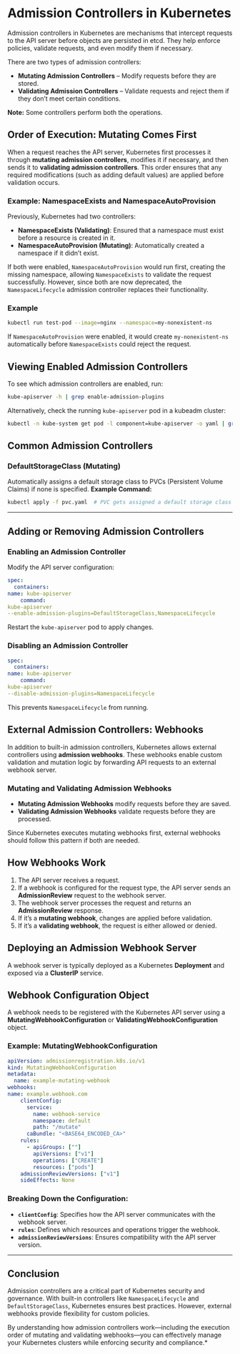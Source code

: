 # **Admission Controllers in Kubernetes** 
Admission controllers in Kubernetes are mechanisms that intercept requests to the API server before objects are persisted in etcd. They help enforce policies, validate requests, and even modify them if necessary. 

There are two types of admission controllers: 
- **Mutating Admission Controllers** – Modify requests before they are stored. 
- **Validating Admission Controllers** – Validate requests and reject them if they don’t meet certain conditions. 

**Note:** Some controllers perform both the operations.

## **Order of Execution: Mutating Comes First** 
When a request reaches the API server, Kubernetes first processes it through **mutating admission controllers**, modifies it if necessary, and then sends it to **validating admission controllers**. This order ensures that any required modifications (such as adding default values) are applied before validation occurs. 
### **Example: NamespaceExists and NamespaceAutoProvision** 
Previously, Kubernetes had two controllers: 
- **NamespaceExists (Validating)**: Ensured that a namespace must exist before a resource is created in it. 
- **NamespaceAutoProvision (Mutating)**: Automatically created a namespace if it didn’t exist. 

If both were enabled, `NamespaceAutoProvision` would run first, creating the missing namespace, allowing `NamespaceExists` to validate the request successfully. However, since both are now deprecated, the `NamespaceLifecycle` admission controller replaces their functionality. 

### **Example** 
```sh
kubectl run test-pod --image=nginx --namespace=my-nonexistent-ns
```
If `NamespaceAutoProvision` were enabled, it would create `my-nonexistent-ns` automatically before `NamespaceExists` could reject the request. 

## **Viewing Enabled Admission Controllers** 
To see which admission controllers are enabled, run: 
```sh
kube-apiserver -h | grep enable-admission-plugins
```
Alternatively, check the running `kube-apiserver` pod in a kubeadm cluster: 
```sh
kubectl -n kube-system get pod -l component=kube-apiserver -o yaml | grep enable-admission-plugins
```

## **Common Admission Controllers** 
### **DefaultStorageClass** (Mutating) 
Automatically assigns a default storage class to PVCs (Persistent Volume Claims) if none is specified. 
**Example Command:** 
```sh
kubectl apply -f pvc.yaml  # PVC gets assigned a default storage class automatically
```
---
## **Adding or Removing Admission Controllers** 
### **Enabling an Admission Controller** 
Modify the API server configuration: 
```yaml
spec:
  containers:
name: kube-apiserver
    command:
kube-apiserver
--enable-admission-plugins=DefaultStorageClass,NamespaceLifecycle
```
Restart the `kube-apiserver` pod to apply changes. 
### **Disabling an Admission Controller** 
```yaml
spec:
  containers:
name: kube-apiserver
    command:
kube-apiserver
--disable-admission-plugins=NamespaceLifecycle
```
This prevents `NamespaceLifecycle` from running.

## **External Admission Controllers: Webhooks** 
In addition to built-in admission controllers, Kubernetes allows external controllers using **admission webhooks**. These webhooks enable custom validation and mutation logic by forwarding API requests to an external webhook server.

### **Mutating and Validating Admission Webhooks** 
- **Mutating Admission Webhooks** modify requests before they are saved. 
- **Validating Admission Webhooks** validate requests before they are processed. 

Since Kubernetes executes mutating webhooks first, external webhooks should follow this pattern if both are needed.

## **How Webhooks Work** 
1. The API server receives a request. 
2. If a webhook is configured for the request type, the API server sends an **AdmissionReview** request to the webhook server. 
3. The webhook server processes the request and returns an **AdmissionReview** response. 
4. If it’s a **mutating webhook**, changes are applied before validation. 
5. If it’s a **validating webhook**, the request is either allowed or denied. 

## **Deploying an Admission Webhook Server** 
A webhook server is typically deployed as a Kubernetes **Deployment** and exposed via a **ClusterIP** service.

## **Webhook Configuration Object** 
A webhook needs to be registered with the Kubernetes API server using a **MutatingWebhookConfiguration** or **ValidatingWebhookConfiguration** object.
### **Example: MutatingWebhookConfiguration** 
```yaml
apiVersion: admissionregistration.k8s.io/v1
kind: MutatingWebhookConfiguration
metadata:
  name: example-mutating-webhook
webhooks:
name: example.webhook.com
    clientConfig:
      service:
        name: webhook-service
        namespace: default
        path: "/mutate"
      caBundle: "<BASE64_ENCODED_CA>"
    rules:
      - apiGroups: [""]
        apiVersions: ["v1"]
        operations: ["CREATE"]
        resources: ["pods"]
    admissionReviewVersions: ["v1"]
    sideEffects: None
```
### **Breaking Down the Configuration:** 
- **`clientConfig`**: Specifies how the API server communicates with the webhook server. 
- **`rules`**: Defines which resources and operations trigger the webhook. 
- **`admissionReviewVersions`**: Ensures compatibility with the API server version. 
---
## **Conclusion** 
Admission controllers are a critical part of Kubernetes security and governance. With built-in controllers like `NamespaceLifecycle` and `DefaultStorageClass`, Kubernetes ensures best practices. However, external webhooks provide flexibility for custom policies. 

By understanding how admission controllers work—including the execution order of mutating and validating webhooks—you can effectively manage your Kubernetes clusters while enforcing security and compliance.*
